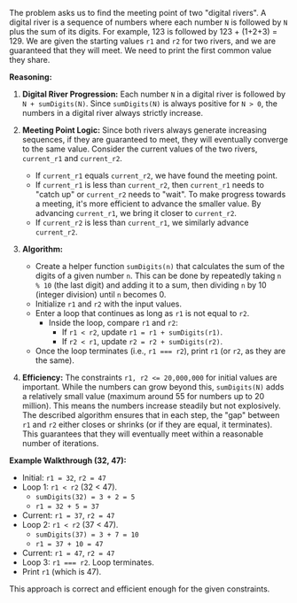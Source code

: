 The problem asks us to find the meeting point of two "digital rivers". A digital river is a sequence of numbers where each number `N` is followed by `N` plus the sum of its digits. For example, 123 is followed by 123 + (1+2+3) = 129. We are given the starting values `r1` and `r2` for two rivers, and we are guaranteed that they will meet. We need to print the first common value they share.

**Reasoning:**

1.  **Digital River Progression:** Each number `N` in a digital river is followed by `N + sumDigits(N)`. Since `sumDigits(N)` is always positive for `N > 0`, the numbers in a digital river always strictly increase.

2.  **Meeting Point Logic:** Since both rivers always generate increasing sequences, if they are guaranteed to meet, they will eventually converge to the same value.
    Consider the current values of the two rivers, `current_r1` and `current_r2`.
    *   If `current_r1` equals `current_r2`, we have found the meeting point.
    *   If `current_r1` is less than `current_r2`, then `current_r1` needs to "catch up" or `current_r2` needs to "wait". To make progress towards a meeting, it's more efficient to advance the smaller value. By advancing `current_r1`, we bring it closer to `current_r2`.
    *   If `current_r2` is less than `current_r1`, we similarly advance `current_r2`.

3.  **Algorithm:**
    *   Create a helper function `sumDigits(n)` that calculates the sum of the digits of a given number `n`. This can be done by repeatedly taking `n % 10` (the last digit) and adding it to a sum, then dividing `n` by 10 (integer division) until `n` becomes 0.
    *   Initialize `r1` and `r2` with the input values.
    *   Enter a loop that continues as long as `r1` is not equal to `r2`.
        *   Inside the loop, compare `r1` and `r2`:
            *   If `r1 < r2`, update `r1 = r1 + sumDigits(r1)`.
            *   If `r2 < r1`, update `r2 = r2 + sumDigits(r2)`.
    *   Once the loop terminates (i.e., `r1 === r2`), print `r1` (or `r2`, as they are the same).

4.  **Efficiency:** The constraints `r1, r2 <= 20,000,000` for initial values are important. While the numbers can grow beyond this, `sumDigits(N)` adds a relatively small value (maximum around 55 for numbers up to 20 million). This means the numbers increase steadily but not explosively. The described algorithm ensures that in each step, the "gap" between `r1` and `r2` either closes or shrinks (or if they are equal, it terminates). This guarantees that they will eventually meet within a reasonable number of iterations.

**Example Walkthrough (32, 47):**

*   Initial: `r1 = 32`, `r2 = 47`
*   Loop 1: `r1 < r2` (32 < 47).
    *   `sumDigits(32) = 3 + 2 = 5`
    *   `r1 = 32 + 5 = 37`
*   Current: `r1 = 37`, `r2 = 47`
*   Loop 2: `r1 < r2` (37 < 47).
    *   `sumDigits(37) = 3 + 7 = 10`
    *   `r1 = 37 + 10 = 47`
*   Current: `r1 = 47`, `r2 = 47`
*   Loop 3: `r1 === r2`. Loop terminates.
*   Print `r1` (which is 47).

This approach is correct and efficient enough for the given constraints.